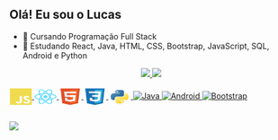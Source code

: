 ## Olá! Eu sou o Lucas


- 🔭  Cursando Programação Full Stack 
- 🌱 Estudando React, Java, HTML, CSS, Bootstrap, JavaScript, SQL, Android e Python


<div align="center">
  <a href="https://github.com/lucasdhi">
  <img height="180em" src="https://github-readme-stats.vercel.app/api?username=lucasdhi&show_icons=false&theme=radical&include_all_commits=true&count_private=true"/>
  <img height="180em" src="https://github-readme-stats.vercel.app/api/top-langs/?username=lucasdhi&layout=compact&langs_count=7&theme=radical"/>
</div>
  
  <div style="display: inline_block"><br>
  <img align="center" alt="Js" height="30" width="40" src="https://raw.githubusercontent.com/devicons/devicon/master/icons/javascript/javascript-plain.svg">
  <img align="center" alt="React" height="30" width="40" src="https://raw.githubusercontent.com/devicons/devicon/master/icons/react/react-original.svg">
  <img align="center" alt="HTML" height="30" width="40" src="https://raw.githubusercontent.com/devicons/devicon/master/icons/html5/html5-original.svg">
  <img align="center" alt="CSS" height="30" width="40" src="https://raw.githubusercontent.com/devicons/devicon/master/icons/css3/css3-original.svg">
  <img align="center" alt="Python" height="30" width="40" src="https://raw.githubusercontent.com/devicons/devicon/master/icons/python/python-original.svg">
  <img alien ="center" alt="Java" height="30" width="40"  src="https://cdn.jsdelivr.net/gh/devicons/devicon/icons/java/java-original.svg" />
  <img alien ="center" alt="Android" height="30" width="40" src="https://cdn.jsdelivr.net/gh/devicons/devicon/icons/android/android-original-wordmark.svg" />
  <img alien ="center" alt="Bootstrap" height="30" width="40" src="https://cdn.jsdelivr.net/gh/devicons/devicon/icons/bootstrap/bootstrap-original.svg" />                         </div>
  
  ##
  
  <div> 
 
  <a href="https://www.linkedin.com/in/lucas-soares-9bb764bb" target="_blank"><img src="https://img.shields.io/badge/-LinkedIn-%230077B5?style=for-the-badge&logo=linkedin&logoColor=white" target="_blank"></a> 
 
</div>

    
    
    
    
    
    




